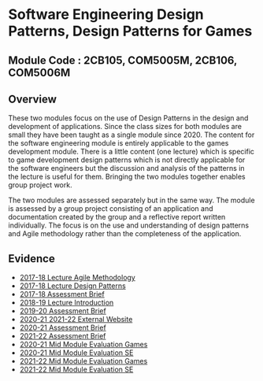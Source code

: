 # Software Engineering Design Patterns, Design Patterns for Games

## Module Code : 2CB105, COM5005M, 2CB106, COM5006M

## Overview

These two modules focus on the use of Design Patterns in the design and development of applications. Since the class sizes for both modules are small they have been taught as a single module since 2020. The content for the software engineering module is entirely applicable to the games development module. There is a little content (one lecture) which is specific to game development design patterns which is not directly applicable for the software engineers but the discussion and analysis of the patterns in the lecture is useful for them. Bringing the two modules together enables group project work.  

The two modules are assessed separately but in the same way. The module is assessed by a group project consisting of an application and documentation created by the group and a reflective report written individually. The focus is on the use and understanding of design patterns and Agile methodology rather than the completeness of the application.  

## Evidence

* [2017-18 Lecture Agile Methodology](../../../evidence/2CB106-DP-Lecture-02a-Agile.pdf)
* [2017-18 Lecture Design Patterns](../../../evidence/2CB106-DP-Lecture-02b-DesignPatternIntroduction.pdf)
* [2017-18 Assessment Brief](../../../evidence/2CB106-Games-AssignmentBrief.pdf)
* [2018-19 Lecture Introduction](../../../evidence/01-Introduction.pdf)
* [2019-20 Assessment Brief](../../../evidence/AssessmentBrief2CB106-1920.doc)
* [2020-21 2021-22 External Website](https://ysjdp.netlify.app/)
* [2020-21 Assessment Brief](../../../evidence/2CB106-DPGames-Brief.docx)
* [2021-22 Assessment Brief](../../../evidence/COM5006-DP4G-AssessmentBrief-2022Jan.docx)
* [2020-21 Mid Module Evaluation Games](../../../evidence/COM5006-GDDP-MMEval2021.pdf)
* [2020-21 Mid Module Evaluation SE](../../../evidence/COM5005-SEDP-MMEval2021.pdf)
* [2021-22 Mid Module Evaluation Games](../../../evidence/COM5006-GDDP-MMEval.pdf)
* [2021-22 Mid Module Evaluation SE](../../../evidence/COM5005-SEDP-MMEval.pdf)